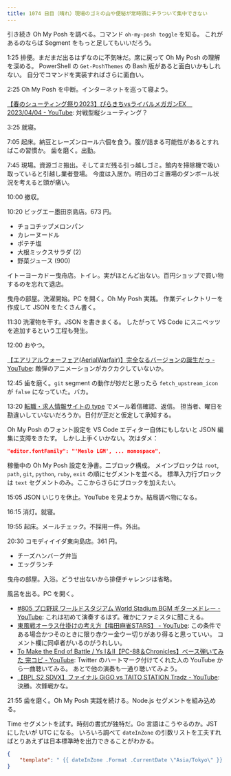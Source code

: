 ```yaml
---
title: 1074 日目（晴れ）現場のゴミの山や便秘が常時頭にチラついて集中できない
---
```


引き続き Oh My Posh を調べる。コマンド `oh-my-posh toggle` を知る。
これがあるのならば Segment をもっと足してもいいだろう。

1:25 排便。まだまだ出るはずなのに不気味だ。席に戻って Oh My Posh の理解を深める。
PowerShell の `Get-PoshThemes` の Bash 版があると面白いかもしれない。
自分でコマンドを実装すればさらに面白い。

2:25 Oh My Posh を中断。インターネットを巡って寝よう。

[【春のシューティング祭り2023】ぴらきちvsライバルメガガンEX　2023/04/04 - YouTube](https://www.youtube.com/watch?v=BQVoSuRRfKk):
対戦型縦シューティング？

3:25 就寝。

7:05 起床。納豆とレーズンロール六個を食う。腹が詰まる可能性があるとすればこの習慣か。
歯を磨く。出勤。

7:45 現場。資源ゴミ搬出。そしてまだ残る引っ越しゴミ。館内を掃除機で吸い取っていると引越し業者登場。
今度は入居か。明日のゴミ置場のダンボール状況を考えると頭が痛い。

10:00 撤収。

10:20 ビッグエー墨田京島店。673 円。

* チョコチップメロンパン
* カレーヌードル
* ポテチ塩
* 大根ミックスサラダ (2)
* 野菜ジュース (900)

イトーヨーカドー曳舟店。トイレ。実がほとんど出ない。百円ショップで買い物するのを忘れて退店。

曳舟の部屋。洗濯開始。PC を開く。Oh My Posh 実践。
作業ディレクトリーを作成して JSON をたくさん書く。

11:30 洗濯物を干す。JSON を書きまくる。
したがって VS Code にスニペッツを追加するという工程も発生。

12:00 おやつ。

[【エアリアルウォーフェア(AerialWarfair)】完全なるバージョンの誕生だっ - YouTube](https://www.youtube.com/watch?v=cHIMijwOXiM):
敵弾のアニメーションがカクカクしていないか。

12:45 歯を磨く。`git` segment の動作が妙だと思ったら
`fetch_upstream_icon` が `false` になっていた。バカ。

13:20 [転職・求人情報サイトの type](https://type.jp/) でメール着信確認、返信。
担当者、曜日を勘違いしていないだろうか。日付が正だと仮定して承知する。

Oh My Posh のフォント設定を VS Code エディター自体にもしないと JSON 編集に支障をきたす。
しかし上手くいかない。次はダメ：

```json
"editor.fontFamily": "'Meslo LGM', ... monospace",
```

稼働中の Oh My Posh 設定を浄書。二ブロック構成。
メインブロックは `root`, `path`, `git`, `python`, `ruby`, `exit` の順にセグメントを並べる。
標準入力行ブロックは `text` セグメントのみ。ここからさらにブロックを加えたい。

15:05 JSON いじりを休止。YouTube を見ようか。結局調べ物になる。

16:15 消灯。就寝。

19:55 起床。メールチェック。不採用一件。外出。

20:30 コモディイイダ東向島店。361 円。

* チーズハンバーグ弁当
* エッグランチ

曳舟の部屋。入浴。どうせ出ないから排便チャレンジは省略。

風呂を出る。PC を開く。

* [#805 プロ野球 ワールドスタジアム World Stadium BGM ギターメドレー - YouTube](https://www.youtube.com/watch?v=SSBsZ02qfyk):
  これは初めて演奏するはず。確かにファミスタに聞こえる。
* [東風戦オーラス仕掛けの考え方【梅田麻雀STARS】 - YouTube](https://www.youtube.com/watch?v=-rX-JjWLAN8):
  この条件である場合かつそのときに限り赤ウー金ウー切りがあり得ると思っていい。
  コメント欄に同卓者がいるのがうれしい。
* [To Make the End of Battle / Ys I＆II【PC-88＆Chronicles】ベース弾いてみた 完コピ - YouTube](https://www.youtube.com/watch?v=U74XlPjQ5O0):
  Twitter のハートマーク付けてくれた人の YouTube から一曲聴いてみる。
  あとで他の演奏も一通り聴いてみよう。
* [【BPL S2 SDVX】ファイナル GiGO vs TAITO STATION Tradz - YouTube](https://www.youtube.com/watch?v=6dakntzLJO4):
  決勝。次鋒戦かな。

21:55 歯を磨く。Oh My Posh 実践を続ける。Node.js セグメントを組み込める。

Time セグメントを試す。時刻の書式が独特だ。Go 言語はこうやるのか。JST にしたいが UTC になる。
いろいろ調べて `dateInZone` の引数リストを工夫すればとりあえずは日本標準時を出力できることがわかる。

```json
{
    "template": " {{ dateInZone .Format .CurrentDate \"Asia/Tokyo\" }} ",
}
```
